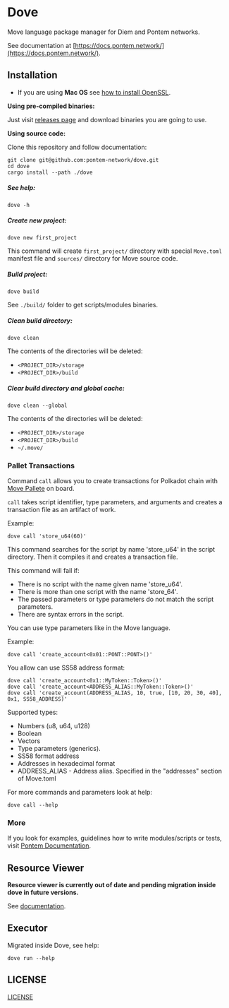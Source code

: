 # Dove

Move language package manager for Diem and Pontem networks.

See documentation at [https://docs.pontem.network/](https://docs.pontem.network/).

## Installation

* If you are using **Mac OS** see [how to install OpenSSL](https://github.com/pontem-network/dove/issues/147#issuecomment-946744809).

**Using pre-compiled binaries:**

Just visit [releases page](https://github.com/pontem-network/move-tools/releases) and download binaries you are going to use.

**Using source code:**

Clone this repository and follow documentation:

```shell script
git clone git@github.com:pontem-network/dove.git
cd dove
cargo install --path ./dove
```

##### See help:

```shell script
dove -h
```

##### Create new project:

```shell script
dove new first_project 
```

This command will create `first_project/` directory with special `Move.toml` manifest file and `sources/` directory for Move source code. 

##### Build project:

```shell script
dove build
```
See `./build/` folder to get scripts/modules binaries.

##### Clean build directory:
```shell script
dove clean
```
The contents of the directories will be deleted:
- `<PROJECT_DIR>/storage`
- `<PROJECT_DIR>/build`

##### Clear build directory and global cache:
```shell script
dove clean --global
```
The contents of the directories will be deleted:
- `<PROJECT_DIR>/storage`
- `<PROJECT_DIR>/build`
- `~/.move/`

### Pallet Transactions

Command `call` allows you to create transactions for Polkadot chain with [Move Pallete](https://github.com/pontem-network/sp-move) on board.

`call` takes script identifier, type parameters, and arguments and creates a transaction file as an artifact of work.

Example:
```shell script
dove call 'store_u64(60)'
```

This command searches for the script by name 'store_u64' in the script directory. Then it compiles it and creates a transaction file.

This command will fail if:

- There is no script with the name given name 'store_u64'.
- There is more than one script with the name 'store_64'.
- The passed parameters or type parameters do not match the script parameters.
- There are syntax errors in the script.

You can use type parameters like in the Move language.

Example:

```shell script
dove call 'create_account<0x01::PONT::PONT>()'
```

You allow can use SS58 address format:

```shell script
dove call 'create_account<0x1::MyToken::Token>()'
dove call 'create_account<ADDRESS_ALIAS::MyToken::Token>()'
dove call 'create_account(ADDRESS_ALIAS, 10, true, [10, 20, 30, 40], 0x1, SS58_ADDRESS)'
```

Supported types:

* Numbers (u8, u64, u128)
* Boolean
* Vectors
* Type parameters (generics).
* SS58 format address
* Addresses in hexadecimal format
* ADDRESS_ALIAS - Address alias. Specified in the "addresses" section of Move.toml

For more commands and parameters look at help:

```shell script
dove call --help
```

### More

If you look for examples, guidelines how to write modules/scripts or tests, visit [Pontem Documentation](https://docs.pontem.network/03.-move-vm/compiler_and_toolset).
 
## Resource Viewer

**Resource viewer is currently out of date and pending migration inside dove in future versions.**

See [documentation](/resource-viewer/README.md).

## Executor

Migrated inside Dove, see help:

```shell script
dove run --help
```

## LICENSE

[LICENSE](/LICENSE)
